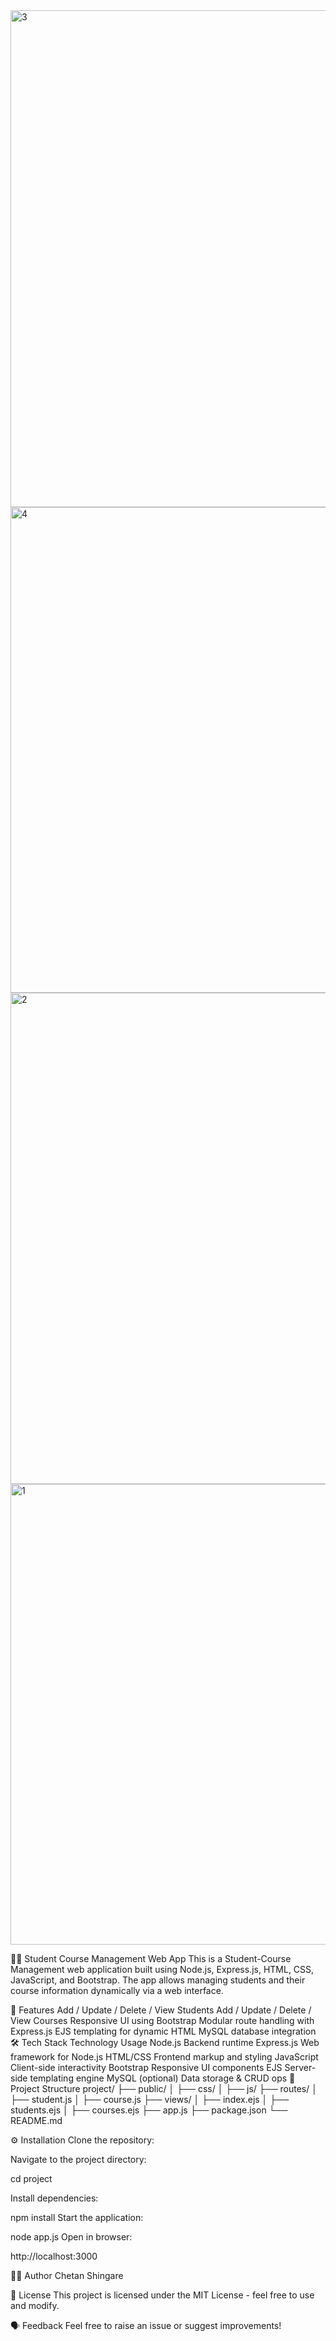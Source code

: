 <img width="1913" height="795" alt="3" src="https://github.com/user-attachments/assets/1c6ae932-f5c6-4bbc-a413-930dbe16d16f" />
<img width="1841" height="777" alt="4" src="https://github.com/user-attachments/assets/886d5d37-e543-447e-9f4b-0643d86b4828" />
<img width="1860" height="786" alt="2" src="https://github.com/user-attachments/assets/510344c0-1df6-4b52-ab0e-6011e6352675" />
<img width="1846" height="737" alt="1" src="https://github.com/user-attachments/assets/02876c15-98f8-49ee-9261-7647c0f30bec" />


🧑‍💻 Student Course Management Web App
This is a Student-Course Management web application built using Node.js, Express.js, HTML, CSS, JavaScript, and Bootstrap. The app allows managing students and their course information dynamically via a web interface.

🚀 Features
Add / Update / Delete / View Students
Add / Update / Delete / View Courses
Responsive UI using Bootstrap
Modular route handling with Express.js
EJS templating for dynamic HTML
MySQL database integration
🛠 Tech Stack
Technology	Usage
Node.js	Backend runtime
Express.js	Web framework for Node.js
HTML/CSS	Frontend markup and styling
JavaScript	Client-side interactivity
Bootstrap	Responsive UI components
EJS	Server-side templating engine
MySQL (optional)	Data storage & CRUD ops
📁 Project Structure
project/ ├── public/ │ ├── css/ │ ├── js/ ├── routes/ │ ├── student.js │ ├── course.js ├── views/ │ ├── index.ejs │ ├── students.ejs │ ├── courses.ejs ├── app.js ├── package.json └── README.md

⚙️ Installation
Clone the repository:

Navigate to the project directory:

cd project



Install dependencies:

npm install
Start the application:

node app.js
Open in browser:

http://localhost:3000

🧑‍🎓 Author
Chetan Shingare




📜 License
This project is licensed under the MIT License - feel free to use and modify.

🗣 Feedback
Feel free to raise an issue or suggest improvements!
